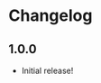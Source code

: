 # Changelog

<!-- The order of list items should be: Critical/Fixes, New, Update, Remove, Underpinnings -->
<!-- ## [UNRELEASED](https://github.com/roydukkey/docusaurus-theme-frontmatter/compare/v1.0.0...master) -->

## 1.0.0

* Initial release!
